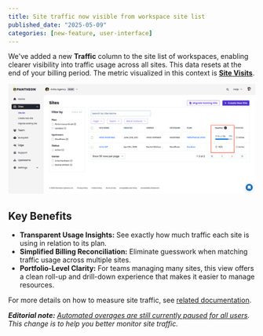 ```yaml
---
title: Site traffic now visible from workspace site list
published_date: "2025-05-09"
categories: [new-feature, user-interface]
---
```

We've added a new **Traffic** column to the site list of workspaces, enabling clearer visibility into traffic usage across all sites. This data resets at the end of your billing period. The metric visualized in this context is [**Site Visits**](/guides/account-mgmt/traffic#site-visits). 

![Workspace site last tab showcasing new traffic column](../images/dashboard/new-dashboard/2025/workspace-site-list-traffic.png)

## Key Benefits
* **Transparent Usage Insights:** See exactly how much traffic each site is using in relation to its plan.
* **Simplified Billing Reconciliation:** Eliminate guesswork when matching traffic usage across multiple sites. 
* **Portfolio-Level Clarity:** For teams managing many sites, this view offers a clean roll-up and drill-down experience that makes it easier to manage resources.

For more details on how to measure site traffic, see [related documentation](/guides/account-mgmt/traffic).

_**Editorial note:** [Automated overages are still currently paused for all users](release-notes/2024/08/overage-charges-updates). This change is to help you better monitor site traffic._
